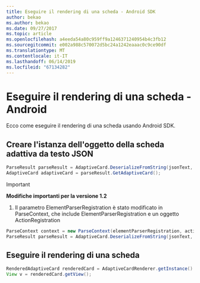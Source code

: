 ```yaml
---
title: Eseguire il rendering di una scheda - Android SDK
author: bekao
ms.author: bekao
ms.date: 09/27/2017
ms.topic: article
ms.openlocfilehash: a4eeda54a80c959ff9a1246371240954b4c3fb12
ms.sourcegitcommit: e002a988c570072d5bc24a1242eaaac0c9ce90df
ms.translationtype: MT
ms.contentlocale: it-IT
ms.lasthandoff: 06/14/2019
ms.locfileid: "67134282"
---
```

# <a name="render-a-card---android"></a>Eseguire il rendering di una scheda - Android

Ecco come eseguire il rendering di una scheda usando Android SDK.

## <a name="create-adaptive-card-object-instance-from-json-text"></a>Creare l'istanza dell'oggetto della scheda adattiva da testo JSON

```java
ParseResult parseResult = AdaptiveCard.DeserializeFromString(jsonText, AdaptiveCardRenderer.VERSION, elementParserRegistration);
AdaptiveCard adaptiveCard = parseResult.GetAdaptiveCard();
```
> [!IMPORTANT]
> **Modifiche importanti per la versione 1.2**
> 
> 1. Il parametro ElementParserRegistration è stato modificato in ParseContext, che include ElementParserRegistration e un oggetto ActionRegistration
> ```java
> ParseContext context = new ParseContext(elementParserRegistration, actionParserRegistration);
> ParseResult parseResult = AdaptiveCard.DeserializeFromString(jsonText, AdaptiveCardRenderer.VERSION, context);
> ```

## <a name="render-a-card"></a>Eseguire il rendering di una scheda

```java
RenderedAdaptiveCard renderedCard = AdaptiveCardRenderer.getInstance().render(context, getSupportFragmentManager(), adaptiveCard, cardActionHandler, new HostConfig());
View v = renderedCard.getView();
```
